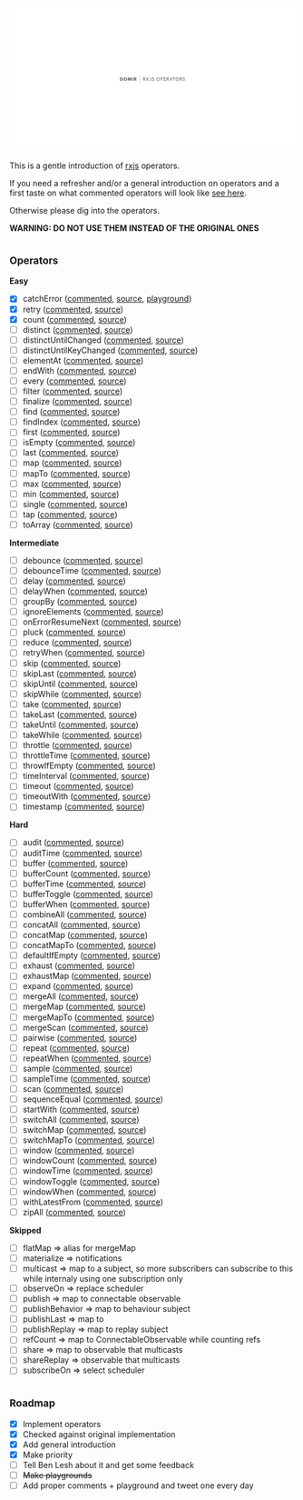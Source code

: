 ![Cover image](./cover.png)

This is a gentle introduction of [rxjs](https://rxjs-dev.firebaseapp.com/) operators.

If you need a refresher and/or a general introduction on operators and a first taste on what commented operators will look like [see here](./Introduction.md).

Otherwise please dig into the operators.

**WARNING: DO NOT USE THEM INSTEAD OF THE ORIGINAL ONES**

## <sub>Operators</sub>

**Easy**

- [x] catchError ([commented](./src/operators/catchError.ts), [source](https://rxjs-dev.firebaseapp.com/api/operators/catchError), [playground](https://stackblitz.com/edit/rxjs-ypydct))
- [x] retry ([commented](./src/operators/retry.ts), [source](https://rxjs-dev.firebaseapp.com/api/operators/retry))
- [x] count ([commented](./src/operators/count.ts), [source](https://rxjs-dev.firebaseapp.com/api/operators/count))
- [ ] distinct ([commented](./src/operators/distinct.ts), [source](https://rxjs-dev.firebaseapp.com/api/operators/distinct))
- [ ] distinctUntilChanged ([commented](./src/operators/distinctUntilChanged.ts), [source](https://rxjs-dev.firebaseapp.com/api/operators/distinctUntilChanged))
- [ ] distinctUntilKeyChanged ([commented](./src/operators/distinctUntilKeyChanged.ts), [source](https://rxjs-dev.firebaseapp.com/api/operators/distinctUntilKeyChanged))
- [ ] elementAt ([commented](./src/operators/elementAt.ts), [source](https://rxjs-dev.firebaseapp.com/api/operators/elementAt))
- [ ] endWith ([commented](./src/operators/endWith.ts), [source](https://rxjs-dev.firebaseapp.com/api/operators/endWith))
- [ ] every ([commented](./src/operators/every.ts), [source](https://rxjs-dev.firebaseapp.com/api/operators/every))
- [ ] filter ([commented](./src/operators/filter.ts), [source](https://rxjs-dev.firebaseapp.com/api/operators/filter))
- [ ] finalize ([commented](./src/operators/finalize.ts), [source](https://rxjs-dev.firebaseapp.com/api/operators/finalize))
- [ ] find ([commented](./src/operators/find.ts), [source](https://rxjs-dev.firebaseapp.com/api/operators/find))
- [ ] findIndex ([commented](./src/operators/findIndex.ts), [source](https://rxjs-dev.firebaseapp.com/api/operators/findIndex))
- [ ] first ([commented](./src/operators/first.ts), [source](https://rxjs-dev.firebaseapp.com/api/operators/first))
- [ ] isEmpty ([commented](./src/operators/isEmpty.ts), [source](https://rxjs-dev.firebaseapp.com/api/operators/isEmpty))
- [ ] last ([commented](./src/operators/last.ts), [source](https://rxjs-dev.firebaseapp.com/api/operators/last))
- [ ] map ([commented](./src/operators/map.ts), [source](https://rxjs-dev.firebaseapp.com/api/operators/map))
- [ ] mapTo ([commented](./src/operators/mapTo.ts), [source](https://rxjs-dev.firebaseapp.com/api/operators/mapTo))
- [ ] max ([commented](./src/operators/max.ts), [source](https://rxjs-dev.firebaseapp.com/api/operators/max))
- [ ] min ([commented](./src/operators/min.ts), [source](https://rxjs-dev.firebaseapp.com/api/operators/min))
- [ ] single ([commented](./src/operators/single.ts), [source](https://rxjs-dev.firebaseapp.com/api/operators/single))
- [ ] tap ([commented](./src/operators/tap.ts), [source](https://rxjs-dev.firebaseapp.com/api/operators/tap))
- [ ] toArray ([commented](./src/operators/toArray.ts), [source](https://rxjs-dev.firebaseapp.com/api/operators/toArray))

**Intermediate**

- [ ] debounce ([commented](./src/operators/debounce.ts), [source](https://rxjs-dev.firebaseapp.com/api/operators/debounce))
- [ ] debounceTime ([commented](./src/operators/debounceTime.ts), [source](https://rxjs-dev.firebaseapp.com/api/operators/debounceTime))
- [ ] delay ([commented](./src/operators/delay.ts), [source](https://rxjs-dev.firebaseapp.com/api/operators/delay))
- [ ] delayWhen ([commented](./src/operators/delayWhen.ts), [source](https://rxjs-dev.firebaseapp.com/api/operators/delayWhen))
- [ ] groupBy ([commented](./src/operators/groupBy.ts), [source](https://rxjs-dev.firebaseapp.com/api/operators/groupBy))
- [ ] ignoreElements ([commented](./src/operators/ignoreElements.ts), [source](https://rxjs-dev.firebaseapp.com/api/operators/ignoreElements))
- [ ] onErrorResumeNext ([commented](./src/operators/onErrorResumeNext.ts), [source](https://rxjs-dev.firebaseapp.com/api/operators/onErrorResumeNext))
- [ ] pluck ([commented](./src/operators/pluck.ts), [source](https://rxjs-dev.firebaseapp.com/api/operators/pluck))
- [ ] reduce ([commented](./src/operators/reduce.ts), [source](https://rxjs-dev.firebaseapp.com/api/operators/reduce))
- [ ] retryWhen ([commented](./src/operators/retryWhen.ts), [source](https://rxjs-dev.firebaseapp.com/api/operators/retryWhen))
- [ ] skip ([commented](./src/operators/skip.ts), [source](https://rxjs-dev.firebaseapp.com/api/operators/skip))
- [ ] skipLast ([commented](./src/operators/skipLast.ts), [source](https://rxjs-dev.firebaseapp.com/api/operators/skipLast))
- [ ] skipUntil ([commented](./src/operators/skipUntil.ts), [source](https://rxjs-dev.firebaseapp.com/api/operators/skipUntil))
- [ ] skipWhile ([commented](./src/operators/skipWhile.ts), [source](https://rxjs-dev.firebaseapp.com/api/operators/skipWhile))
- [ ] take ([commented](./src/operators/take.ts), [source](https://rxjs-dev.firebaseapp.com/api/operators/take))
- [ ] takeLast ([commented](./src/operators/takeLast.ts), [source](https://rxjs-dev.firebaseapp.com/api/operators/takeLast))
- [ ] takeUntil ([commented](./src/operators/takeUntil.ts), [source](https://rxjs-dev.firebaseapp.com/api/operators/takeUntil))
- [ ] takeWhile ([commented](./src/operators/takeWhile.ts), [source](https://rxjs-dev.firebaseapp.com/api/operators/takeWhile))
- [ ] throttle ([commented](./src/operators/throttle.ts), [source](https://rxjs-dev.firebaseapp.com/api/operators/throttle))
- [ ] throttleTime ([commented](./src/operators/throttleTime.ts), [source](https://rxjs-dev.firebaseapp.com/api/operators/throttleTime))
- [ ] throwIfEmpty ([commented](./src/operators/throwIfEmpty.ts), [source](https://rxjs-dev.firebaseapp.com/api/operators/throwIfEmpty))
- [ ] timeInterval ([commented](./src/operators/timeInterval.ts), [source](https://rxjs-dev.firebaseapp.com/api/operators/timeInterval))
- [ ] timeout ([commented](./src/operators/timeout.ts), [source](https://rxjs-dev.firebaseapp.com/api/operators/timeout))
- [ ] timeoutWith ([commented](./src/operators/timeoutWith.ts), [source](https://rxjs-dev.firebaseapp.com/api/operators/timeoutWith))
- [ ] timestamp ([commented](./src/operators/timestamp.ts), [source](https://rxjs-dev.firebaseapp.com/api/operators/timestamp))

**Hard**

- [ ] audit ([commented](./src/operators/audit.ts), [source](https://rxjs-dev.firebaseapp.com/api/operators/audit))
- [ ] auditTime ([commented](./src/operators/auditTime.ts), [source](https://rxjs-dev.firebaseapp.com/api/operators/auditTime))
- [ ] buffer ([commented](./src/operators/buffer.ts), [source](https://rxjs-dev.firebaseapp.com/api/operators/buffer))
- [ ] bufferCount ([commented](./src/operators/bufferCount.ts), [source](https://rxjs-dev.firebaseapp.com/api/operators/bufferCount))
- [ ] bufferTime ([commented](./src/operators/bufferTime.ts), [source](https://rxjs-dev.firebaseapp.com/api/operators/bufferTime))
- [ ] bufferToggle ([commented](./src/operators/bufferToggle.ts), [source](https://rxjs-dev.firebaseapp.com/api/operators/bufferToggle))
- [ ] bufferWhen ([commented](./src/operators/bufferWhen.ts), [source](https://rxjs-dev.firebaseapp.com/api/operators/bufferWhen))
- [ ] combineAll ([commented](./src/operators/combineAll.ts), [source](https://rxjs-dev.firebaseapp.com/api/operators/combineAll))
- [ ] concatAll ([commented](./src/operators/concatAll.ts), [source](https://rxjs-dev.firebaseapp.com/api/operators/concatAll))
- [ ] concatMap ([commented](./src/operators/concatMap.ts), [source](https://rxjs-dev.firebaseapp.com/api/operators/concatMap))
- [ ] concatMapTo ([commented](./src/operators/concatMapTo.ts), [source](https://rxjs-dev.firebaseapp.com/api/operators/concatMapTo))
- [ ] defaultIfEmpty ([commented](./src/operators/defaultIfEmpty.ts), [source](https://rxjs-dev.firebaseapp.com/api/operators/defaultIfEmpty))
- [ ] exhaust ([commented](./src/operators/exhaust.ts), [source](https://rxjs-dev.firebaseapp.com/api/operators/exhaust))
- [ ] exhaustMap ([commented](./src/operators/exhaustMap.ts), [source](https://rxjs-dev.firebaseapp.com/api/operators/exhaustMap))
- [ ] expand ([commented](./src/operators/expand.ts), [source](https://rxjs-dev.firebaseapp.com/api/operators/expand))
- [ ] mergeAll ([commented](./src/operators/mergeAll.ts), [source](https://rxjs-dev.firebaseapp.com/api/operators/mergeAll))
- [ ] mergeMap ([commented](./src/operators/mergeMap.ts), [source](https://rxjs-dev.firebaseapp.com/api/operators/mergeMap))
- [ ] mergeMapTo ([commented](./src/operators/mergeMapTo.ts), [source](https://rxjs-dev.firebaseapp.com/api/operators/mergeMapTo))
- [ ] mergeScan ([commented](./src/operators/mergeScan.ts), [source](https://rxjs-dev.firebaseapp.com/api/operators/mergeScan))
- [ ] pairwise ([commented](./src/operators/pairwise.ts), [source](https://rxjs-dev.firebaseapp.com/api/operators/pairwise))
- [ ] repeat ([commented](./src/operators/repeat.ts), [source](https://rxjs-dev.firebaseapp.com/api/operators/repeat))
- [ ] repeatWhen ([commented](./src/operators/repeatWhen.ts), [source](https://rxjs-dev.firebaseapp.com/api/operators/repeatWhen))
- [ ] sample ([commented](./src/operators/sample.ts), [source](https://rxjs-dev.firebaseapp.com/api/operators/sample))
- [ ] sampleTime ([commented](./src/operators/sampleTime.ts), [source](https://rxjs-dev.firebaseapp.com/api/operators/sampleTime))
- [ ] scan ([commented](./src/operators/scan.ts), [source](https://rxjs-dev.firebaseapp.com/api/operators/scan))
- [ ] sequenceEqual ([commented](./src/operators/sequenceEqual.ts), [source](https://rxjs-dev.firebaseapp.com/api/operators/sequenceEqual))
- [ ] startWith ([commented](./src/operators/startWith.ts), [source](https://rxjs-dev.firebaseapp.com/api/operators/startWith))
- [ ] switchAll ([commented](./src/operators/switchAll.ts), [source](https://rxjs-dev.firebaseapp.com/api/operators/switchAll))
- [ ] switchMap ([commented](./src/operators/switchMap.ts), [source](https://rxjs-dev.firebaseapp.com/api/operators/switchMap))
- [ ] switchMapTo ([commented](./src/operators/switchMapTo.ts), [source](https://rxjs-dev.firebaseapp.com/api/operators/switchMapTo))
- [ ] window ([commented](./src/operators/window.ts), [source](https://rxjs-dev.firebaseapp.com/api/operators/window))
- [ ] windowCount ([commented](./src/operators/windowCount.ts), [source](https://rxjs-dev.firebaseapp.com/api/operators/windowCount))
- [ ] windowTime ([commented](./src/operators/windowTime.ts), [source](https://rxjs-dev.firebaseapp.com/api/operators/windowTime))
- [ ] windowToggle ([commented](./src/operators/windowToggle.ts), [source](https://rxjs-dev.firebaseapp.com/api/operators/windowToggle))
- [ ] windowWhen ([commented](./src/operators/windowWhen.ts), [source](https://rxjs-dev.firebaseapp.com/api/operators/windowWhen))
- [ ] withLatestFrom ([commented](./src/operators/withLatestFrom.ts), [source](https://rxjs-dev.firebaseapp.com/api/operators/withLatestFrom))
- [ ] zipAll ([commented](./src/operators/zipAll.ts), [source](https://rxjs-dev.firebaseapp.com/api/operators/zipAll))

**Skipped**

- [ ] flatMap => alias for mergeMap
- [ ] materialize => notifications
- [ ] multicast => map to a subject, so more subscribers can subscribe to this while internaly using one subscription only
- [ ] observeOn => replace scheduler
- [ ] publish => map to connectable observable
- [ ] publishBehavior => map to behaviour subject
- [ ] publishLast => map to
- [ ] publishReplay => map to replay subject
- [ ] refCount => map to ConnectableObservable while counting refs
- [ ] share => map to observable that multicasts
- [ ] shareReplay => observable that multicasts
- [ ] subscribeOn => select scheduler

## <sub>Roadmap</sub>

- [x] Implement operators
- [x] Checked against original implementation
- [x] Add general introduction
- [x] Make priority
- [ ] Tell Ben Lesh about it and get some feedback
- [ ] ~~Make playgrounds~~
- [ ] Add proper comments + playground and tweet one every day
